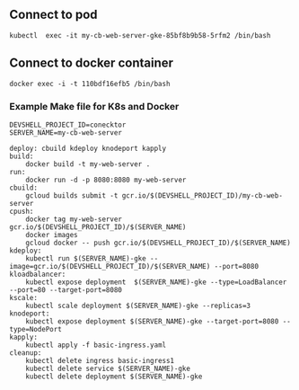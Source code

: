 ## Connect to pod 
```kubectl  exec -it my-cb-web-server-gke-85bf8b9b58-5rfm2 /bin/bash```
## Connect to docker container 
```docker exec -i -t 110bdf16efb5 /bin/bash```


### Example Make file for K8s and Docker 

```
DEVSHELL_PROJECT_ID=conecktor
SERVER_NAME=my-cb-web-server

deploy: cbuild kdeploy knodeport kapply
build:
	docker build -t my-web-server .
run:
	docker run -d -p 8080:8080 my-web-server
cbuild:
	gcloud builds submit -t gcr.io/$(DEVSHELL_PROJECT_ID)/my-cb-web-server 
cpush:
	docker tag my-web-server gcr.io/$(DEVSHELL_PROJECT_ID)/$(SERVER_NAME)
	docker images
	gcloud docker -- push gcr.io/$(DEVSHELL_PROJECT_ID)/$(SERVER_NAME)
kdeploy:
	kubectl run $(SERVER_NAME)-gke --image=gcr.io/$(DEVSHELL_PROJECT_ID)/$(SERVER_NAME) --port=8080
kloadbalancer:
	kubectl expose deployment  $(SERVER_NAME)-gke --type=LoadBalancer --port=80 --target-port=8080
kscale:
	kubectl scale deployment $(SERVER_NAME)-gke --replicas=3
knodeport:
	kubectl expose deployment $(SERVER_NAME)-gke --target-port=8080 --type=NodePort     
kapply:
	kubectl apply -f basic-ingress.yaml	           
cleanup: 
	kubectl delete ingress basic-ingress1
	kubectl delete service $(SERVER_NAME)-gke
	kubectl delete deployment $(SERVER_NAME)-gke	           
```	    


